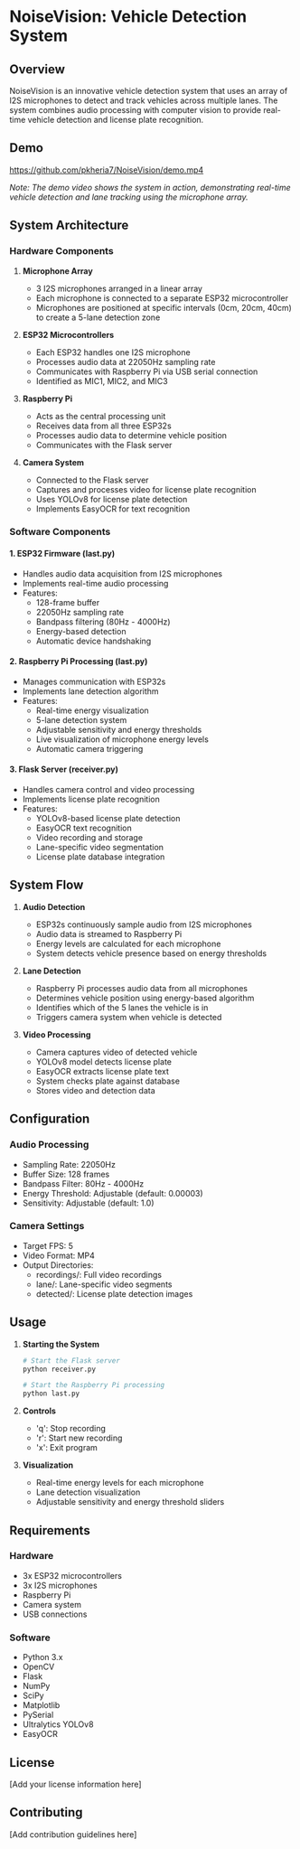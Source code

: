 # NoiseVision: Vehicle Detection System

## Overview
NoiseVision is an innovative vehicle detection system that uses an array of I2S microphones to detect and track vehicles across multiple lanes. The system combines audio processing with computer vision to provide real-time vehicle detection and license plate recognition.

## Demo
https://github.com/pkheria7/NoiseVision/demo.mp4

*Note: The demo video shows the system in action, demonstrating real-time vehicle detection and lane tracking using the microphone array.*

## System Architecture

### Hardware Components
1. **Microphone Array**
   - 3 I2S microphones arranged in a linear array
   - Each microphone is connected to a separate ESP32 microcontroller
   - Microphones are positioned at specific intervals (0cm, 20cm, 40cm) to create a 5-lane detection zone

2. **ESP32 Microcontrollers**
   - Each ESP32 handles one I2S microphone
   - Processes audio data at 22050Hz sampling rate
   - Communicates with Raspberry Pi via USB serial connection
   - Identified as MIC1, MIC2, and MIC3

3. **Raspberry Pi**
   - Acts as the central processing unit
   - Receives data from all three ESP32s
   - Processes audio data to determine vehicle position
   - Communicates with the Flask server

4. **Camera System**
   - Connected to the Flask server
   - Captures and processes video for license plate recognition
   - Uses YOLOv8 for license plate detection
   - Implements EasyOCR for text recognition

### Software Components

#### 1. ESP32 Firmware (last.py)
- Handles audio data acquisition from I2S microphones
- Implements real-time audio processing
- Features:
  - 128-frame buffer
  - 22050Hz sampling rate
  - Bandpass filtering (80Hz - 4000Hz)
  - Energy-based detection
  - Automatic device handshaking

#### 2. Raspberry Pi Processing (last.py)
- Manages communication with ESP32s
- Implements lane detection algorithm
- Features:
  - Real-time energy visualization
  - 5-lane detection system
  - Adjustable sensitivity and energy thresholds
  - Live visualization of microphone energy levels
  - Automatic camera triggering

#### 3. Flask Server (receiver.py)
- Handles camera control and video processing
- Implements license plate recognition
- Features:
  - YOLOv8-based license plate detection
  - EasyOCR text recognition
  - Video recording and storage
  - Lane-specific video segmentation
  - License plate database integration

## System Flow

1. **Audio Detection**
   - ESP32s continuously sample audio from I2S microphones
   - Audio data is streamed to Raspberry Pi
   - Energy levels are calculated for each microphone
   - System detects vehicle presence based on energy thresholds

2. **Lane Detection**
   - Raspberry Pi processes audio data from all microphones
   - Determines vehicle position using energy-based algorithm
   - Identifies which of the 5 lanes the vehicle is in
   - Triggers camera system when vehicle is detected

3. **Video Processing**
   - Camera captures video of detected vehicle
   - YOLOv8 model detects license plate
   - EasyOCR extracts license plate text
   - System checks plate against database
   - Stores video and detection data

## Configuration

### Audio Processing
- Sampling Rate: 22050Hz
- Buffer Size: 128 frames
- Bandpass Filter: 80Hz - 4000Hz
- Energy Threshold: Adjustable (default: 0.00003)
- Sensitivity: Adjustable (default: 1.0)

### Camera Settings
- Target FPS: 5
- Video Format: MP4
- Output Directories:
  - recordings/: Full video recordings
  - lane/: Lane-specific video segments
  - detected/: License plate detection images

## Usage

1. **Starting the System**
   ```bash
   # Start the Flask server
   python receiver.py

   # Start the Raspberry Pi processing
   python last.py
   ```

2. **Controls**
   - 'q': Stop recording
   - 'r': Start new recording
   - 'x': Exit program

3. **Visualization**
   - Real-time energy levels for each microphone
   - Lane detection visualization
   - Adjustable sensitivity and energy threshold sliders

## Requirements

### Hardware
- 3x ESP32 microcontrollers
- 3x I2S microphones
- Raspberry Pi
- Camera system
- USB connections

### Software
- Python 3.x
- OpenCV
- Flask
- NumPy
- SciPy
- Matplotlib
- PySerial
- Ultralytics YOLOv8
- EasyOCR

## License
[Add your license information here]

## Contributing
[Add contribution guidelines here]
